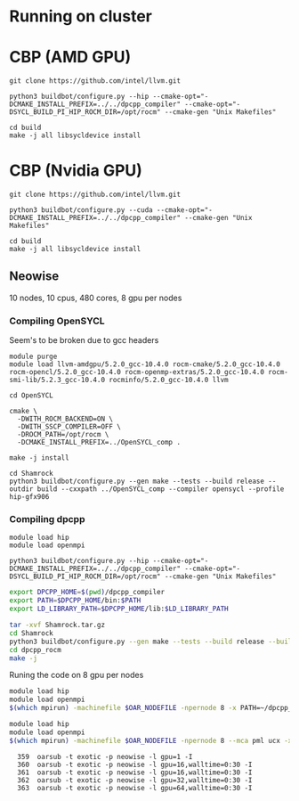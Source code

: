 # Running on cluster

# CBP (AMD GPU)

`git clone https://github.com/intel/llvm.git`

```
python3 buildbot/configure.py --hip --cmake-opt="-DCMAKE_INSTALL_PREFIX=../../dpcpp_compiler" --cmake-opt="-DSYCL_BUILD_PI_HIP_ROCM_DIR=/opt/rocm" --cmake-gen "Unix Makefiles"
```

```
cd build
make -j all libsycldevice install
```

# CBP (Nvidia GPU)

`git clone https://github.com/intel/llvm.git`

```
python3 buildbot/configure.py --cuda --cmake-opt="-DCMAKE_INSTALL_PREFIX=../../dpcpp_compiler" --cmake-gen "Unix Makefiles"
```

```
cd build
make -j all libsycldevice install
```


## Neowise
10 nodes, 10 cpus, 480 cores, 8 gpu per nodes


### Compiling OpenSYCL

Seem's to be broken due to gcc headers  
```
module purge
module load llvm-amdgpu/5.2.0_gcc-10.4.0 rocm-cmake/5.2.0_gcc-10.4.0 rocm-opencl/5.2.0_gcc-10.4.0 rocm-openmp-extras/5.2.0_gcc-10.4.0 rocm-smi-lib/5.2.3_gcc-10.4.0 rocminfo/5.2.0_gcc-10.4.0 llvm
```

```
cd OpenSYCL

cmake \
  -DWITH_ROCM_BACKEND=ON \
  -DWITH_SSCP_COMPILER=OFF \
  -DROCM_PATH=/opt/rocm \
  -DCMAKE_INSTALL_PREFIX=../OpenSYCL_comp .

make -j install
```

```
cd Shamrock
python3 buildbot/configure.py --gen make --tests --build release --outdir build --cxxpath ../OpenSYCL_comp --compiler opensycl --profile hip-gfx906
```
### Compiling dpcpp

```
module load hip
module load openmpi

```

```
python3 buildbot/configure.py --hip --cmake-opt="-DCMAKE_INSTALL_PREFIX=../../dpcpp_compiler" --cmake-opt="-DSYCL_BUILD_PI_HIP_ROCM_DIR=/opt/rocm" --cmake-gen "Unix Makefiles"
```

```bash
export DPCPP_HOME=$(pwd)/dpcpp_compiler
export PATH=$DPCPP_HOME/bin:$PATH
export LD_LIBRARY_PATH=$DPCPP_HOME/lib:$LD_LIBRARY_PATH

tar -xvf Shamrock.tar.gz 
cd Shamrock
python3 buildbot/configure.py --gen make --tests --build release --builddir dpcpp_rocm --cxxpath ../llvm/build --compiler intel_llvm --profile hip-gfx906 --cxxflags="--rocm-path=/opt/rocm"
cd dpcpp_rocm
make -j
```

Runing the code on 8 gpu per nodes
```bash
module load hip
module load openmpi
$(which mpirun) -machinefile $OAR_NODEFILE -npernode 8 -x PATH=~/dpcpp_compiler/bin:$PATH -x LD_LIBRARY_PATH=~/dpcpp_compiler/lib:$LD_LIBRARY_PATH ./shamrock --sycl-cfg auto:HIP --loglevel 1 --sycl-ls-map  --benchmark-mpi --rscript ../exemples/spherical_wave.py
```


```bash
module load hip
module load openmpi
$(which mpirun) -machinefile $OAR_NODEFILE -npernode 8 --mca pml ucx -x UCX_TLS=self,sm,rocm -x PATH=~/dpcpp_compiler/bin:$PATH -x LD_LIBRARY_PATH=~/dpcpp_compiler/lib:$LD_LIBRARY_PATH ./shamrock --sycl-cfg auto:HIP --loglevel 1 --sycl-ls-map  --benchmark-mpi --rscript ../exemples/spherical_wave.py
```




```
  359  oarsub -t exotic -p neowise -l gpu=1 -I
  360  oarsub -t exotic -p neowise -l gpu=16,walltime=0:30 -I
  361  oarsub -t exotic -p neowise -l gpu=16,walltime=0:30 -I
  362  oarsub -t exotic -p neowise -l gpu=32,walltime=0:30 -I
  363  oarsub -t exotic -p neowise -l gpu=64,walltime=0:30 -I
```